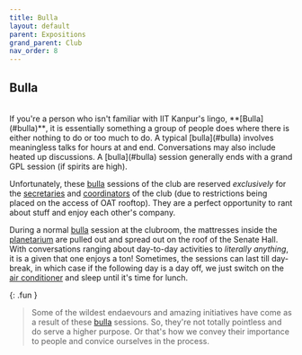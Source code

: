 ```yaml
---
title: Bulla
layout: default
parent: Expositions
grand_parent: Club
nav_order: 8
---
```


## Bulla

<br />
If you're a person who isn't familiar with IIT Kanpur's lingo, **[Bulla](#bulla)**, it is essentially something a group of people does where there is either nothing to do or too much to do. A typical [bulla](#bulla) involves meaningless talks for hours at and end. Conversations may also include heated up discussions. A [bulla](#bulla) session generally ends with a grand GPL session (if spirits are high).

Unfortunately, these [bulla](#bulla) sessions of the club are reserved _exclusively_ for the [secretaries](../teams/recruitment.html#secretary) and [coordinators](../teams/recruitment.html#coordinator) of the club (due to restrictions being placed on the access of OAT rooftop). They are a perfect opportunity to rant about stuff and enjoy each other's company.

During a normal [bulla](#bulla) session at the clubroom, the mattresses inside the [planetarium](../inventory/planetarium.html) are pulled out and spread out on the roof of the Senate Hall. With conversations ranging about day-to-day activities to _literally anything_, it is a given that one enjoys a ton! Sometimes, the sessions can last till day-break, in which case if the following day is a day off, we just switch on the [air conditioner](../inventory/ac.html) and sleep until it's time for lunch.

{: .fun }

> Some of the wildest endaevours and amazing initiatives have come as a result of these [bulla](#bulla) sessions. So, they're not totally pointless and do serve a higher purpose. Or that's how we convey their importance to people and convice ourselves in the process.
